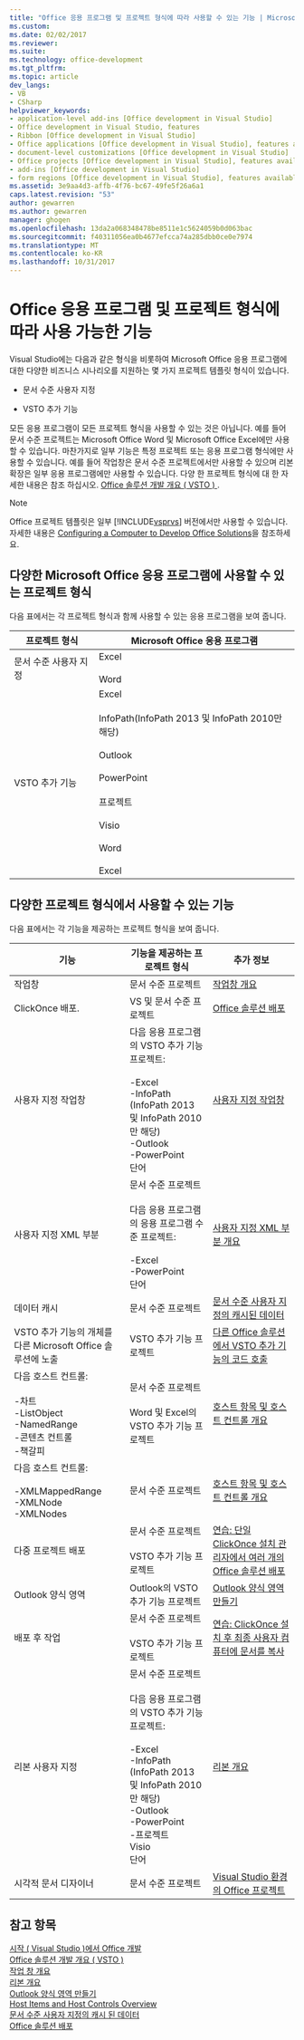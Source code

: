 ```yaml
---
title: "Office 응용 프로그램 및 프로젝트 형식에 따라 사용할 수 있는 기능 | Microsoft Docs"
ms.custom: 
ms.date: 02/02/2017
ms.reviewer: 
ms.suite: 
ms.technology: office-development
ms.tgt_pltfrm: 
ms.topic: article
dev_langs:
- VB
- CSharp
helpviewer_keywords:
- application-level add-ins [Office development in Visual Studio]
- Office development in Visual Studio, features
- Ribbon [Office development in Visual Studio]
- Office applications [Office development in Visual Studio], features available
- document-level customizations [Office development in Visual Studio]
- Office projects [Office development in Visual Studio], features available
- add-ins [Office development in Visual Studio]
- form regions [Office development in Visual Studio], features available
ms.assetid: 3e9aa4d3-affb-4f76-bc67-49fe5f26a6a1
caps.latest.revision: "53"
author: gewarren
ms.author: gewarren
manager: ghogen
ms.openlocfilehash: 13da2a068348478be8511e1c5624059b0d063bac
ms.sourcegitcommit: f40311056ea0b4677efcca74a285dbb0ce0e7974
ms.translationtype: MT
ms.contentlocale: ko-KR
ms.lasthandoff: 10/31/2017
---
```

# <a name="features-available-by-office-application-and-project-type"></a>Office 응용 프로그램 및 프로젝트 형식에 따라 사용 가능한 기능
  Visual Studio에는 다음과 같은 형식을 비롯하여 Microsoft Office 응용 프로그램에 대한 다양한 비즈니스 시나리오를 지원하는 몇 가지 프로젝트 템플릿 형식이 있습니다.  
  
-   문서 수준 사용자 지정  
  
-   VSTO 추가 기능  
  
 모든 응용 프로그램이 모든 프로젝트 형식을 사용할 수 있는 것은 아닙니다. 예를 들어 문서 수준 프로젝트는 Microsoft Office Word 및 Microsoft Office Excel에만 사용할 수 있습니다. 마찬가지로 일부 기능은 특정 프로젝트 또는 응용 프로그램 형식에만 사용할 수 있습니다. 예를 들어 작업창은 문서 수준 프로젝트에서만 사용할 수 있으며 리본 확장은 일부 응용 프로그램에만 사용할 수 있습니다. 다양 한 프로젝트 형식에 대 한 자세한 내용은 참조 하십시오. [Office 솔루션 개발 개요 &#40; VSTO &#41; ](../vsto/office-solutions-development-overview-vsto.md).  
  
> [!NOTE]  
>  Office 프로젝트 템플릿은 일부 [!INCLUDE[vsprvs](../sharepoint/includes/vsprvs-md.md)] 버전에서만 사용할 수 있습니다. 자세한 내용은 [Configuring a Computer to Develop Office Solutions](../vsto/configuring-a-computer-to-develop-office-solutions.md)을 참조하세요.  
  
## <a name="project-types-available-for-different-microsoft-office-applications"></a>다양한 Microsoft Office 응용 프로그램에 사용할 수 있는 프로젝트 형식  
 다음 표에서는 각 프로젝트 형식과 함께 사용할 수 있는 응용 프로그램을 보여 줍니다.  
  
|프로젝트 형식|Microsoft Office 응용 프로그램|  
|-------------------|----------------------------------|  
|문서 수준 사용자 지정|Excel<br /><br /> Word|  
|VSTO 추가 기능|Excel<br /><br /> InfoPath(InfoPath 2013 및 InfoPath 2010만 해당)<br /><br /> Outlook<br /><br /> PowerPoint<br /><br /> 프로젝트<br /><br /> Visio<br /><br /> Word<br /><br /> Excel|  
  
## <a name="features-available-in-different-project-types"></a>다양한 프로젝트 형식에서 사용할 수 있는 기능  
 다음 표에서는 각 기능을 제공하는 프로젝트 형식을 보여 줍니다.  
  
|기능|기능을 제공하는 프로젝트 형식|추가 정보|  
|-------------|--------------------------------------------|---------------------|  
|작업창|문서 수준 프로젝트|[작업창 개요](../vsto/actions-pane-overview.md)|  
|ClickOnce 배포.|VS 및 문서 수준 프로젝트|[Office 솔루션 배포](../vsto/deploying-an-office-solution.md)|  
|사용자 지정 작업창|다음 응용 프로그램의 VSTO 추가 기능 프로젝트:<br /><br /> -Excel<br />-InfoPath (InfoPath 2013 및 InfoPath 2010만 해당)<br />-Outlook<br />-PowerPoint<br />단어|[사용자 지정 작업창](../vsto/custom-task-panes.md)|  
|사용자 지정 XML 부분|문서 수준 프로젝트<br /><br /> 다음 응용 프로그램의 응용 프로그램 수준 프로젝트:<br /><br /> -Excel<br />-PowerPoint<br />단어|[사용자 지정 XML 부분 개요](../vsto/custom-xml-parts-overview.md)|  
|데이터 캐시|문서 수준 프로젝트|[문서 수준 사용자 지정의 캐시된 데이터](../vsto/cached-data-in-document-level-customizations.md)|  
|VSTO 추가 기능의 개체를 다른 Microsoft Office 솔루션에 노출|VSTO 추가 기능 프로젝트|[다른 Office 솔루션에서 VSTO 추가 기능의 코드 호출](../vsto/calling-code-in-vsto-add-ins-from-other-office-solutions.md)|  
|다음 호스트 컨트롤:<br /><br /> -차트<br />-ListObject<br />-NamedRange<br />-콘텐츠 컨트롤<br />-책갈피|문서 수준 프로젝트<br /><br /> Word 및 Excel의 VSTO 추가 기능 프로젝트|[호스트 항목 및 호스트 컨트롤 개요](../vsto/host-items-and-host-controls-overview.md)|  
|다음 호스트 컨트롤:<br /><br /> -XMLMappedRange<br />-XMLNode<br />-XMLNodes|문서 수준 프로젝트|[호스트 항목 및 호스트 컨트롤 개요](../vsto/host-items-and-host-controls-overview.md)|  
|다중 프로젝트 배포|문서 수준 프로젝트<br /><br /> VSTO 추가 기능 프로젝트|[연습: 단일 ClickOnce 설치 관리자에서 여러 개의 Office 솔루션 배포](http://msdn.microsoft.com/en-us/051223c0-4082-4799-b78b-a4763a9def55)|  
|Outlook 양식 영역|Outlook의 VSTO 추가 기능 프로젝트|[Outlook 양식 영역 만들기](../vsto/creating-outlook-form-regions.md)|  
|배포 후 작업|문서 수준 프로젝트<br /><br /> VSTO 추가 기능 프로젝트|[연습: ClickOnce 설치 후 최종 사용자 컴퓨터에 문서를 복사](http://msdn.microsoft.com/en-us/100090f7-bc63-4152-b3e1-19b48bc27466)|  
|리본 사용자 지정|문서 수준 프로젝트<br /><br /> 다음 응용 프로그램의 VSTO 추가 기능 프로젝트:<br /><br /> -Excel<br />-InfoPath (InfoPath 2013 및 InfoPath 2010만 해당)<br />-Outlook<br />-PowerPoint<br />-프로젝트<br />Visio<br />단어|[리본 개요](../vsto/ribbon-overview.md)|  
|시각적 문서 디자이너|문서 수준 프로젝트|[Visual Studio 환경의 Office 프로젝트](../vsto/office-projects-in-the-visual-studio-environment.md)|  
  
## <a name="see-also"></a>참고 항목  
 [시작 &#40; Visual Studio &#41;에서 Office 개발](../vsto/getting-started-office-development-in-visual-studio.md)   
 [Office 솔루션 개발 개요 &#40; VSTO &#41;](../vsto/office-solutions-development-overview-vsto.md)   
 [작업 창 개요](../vsto/actions-pane-overview.md)   
 [리본 개요](../vsto/ribbon-overview.md)   
 [Outlook 양식 영역 만들기](../vsto/creating-outlook-form-regions.md)   
 [Host Items and Host Controls Overview](../vsto/host-items-and-host-controls-overview.md)   
 [문서 수준 사용자 지정의 캐시 된 데이터](../vsto/cached-data-in-document-level-customizations.md)   
 [Office 솔루션 배포](../vsto/deploying-an-office-solution.md)  
  
  